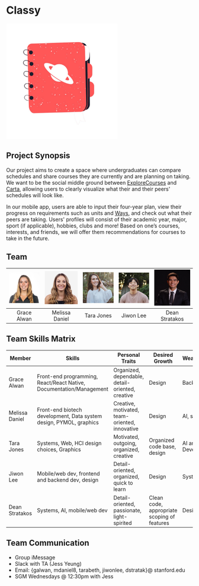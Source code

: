 # Classy
<img src=images/logo.jpeg width=300 />

## Project Synopsis
Our project aims to create a space where undergraduates can compare schedules and share courses they are currently and are planning on taking. We want to be the social middle ground between [ExploreCourses](https://explorecourses.stanford.edu) and [Carta](https://carta-beta.stanford.edu), allowing users to clearly visualize what their and their peers' schedules will look like. 

In our mobile app, users are able to input their four-year plan, view their progress on requirements such as units and [Ways](https://ways.stanford.edu), and check out what their peers are taking. Users' profiles will consist of their academic year, major, sport (if applicable), hobbies, clubs and more! Based on one’s courses, interests, and friends, we will offer them recommendations for courses to take in the future.

## Team
| <img src=images/grace.JPG width=160/> | <img src=images/mel.jpeg width=160/> | <img src=images/tara.jpeg width=160/> | <img src=images/jiwon.jpeg width=160/> | <img src=images/dean.jpg width=160/> |
| :---: | :---: | :---: | :---: | :---: |
| Grace Alwan | Melissa Daniel | Tara Jones | Jiwon Lee | Dean Stratakos |

## Team Skills Matrix
| Member | Skills | Personal Traits | Desired Growth | Weaknesses |
| --- | --- | --- | --- | --- |
| Grace Alwan | Front-end programming, React/React Native, Documentation/Management | Organized, dependable, detail-oriented, creative | Design | Backend |
| Melissa Daniel | Front-end biotech development, Data system design, PYMOL, graphics | Creative, motivated, team-oriented, innovative | Design | AI, systems |
| Tara Jones | Systems, Web, HCI design choices, Graphics | Motivated, outgoing, organized, creative | Organized code base, design | AI and App Development |
| Jiwon Lee | Mobile/web dev, frontend and backend dev, design | Detail-oriented, organized, quick to learn | Design | Systems, AI |
| Dean Stratakos | Systems, AI, mobile/web dev | Detail-oriented, passionate, light-spirited | Clean code, appropriate scoping of features | Design |

## Team Communication
* Group iMessage
* Slack with TA (Jess Yeung)
* Email: {galwan, mdaniel8, tarabeth, jiwonlee, dstratak}@ stanford.edu
* SGM Wednesdays @ 12:30pm with Jess
